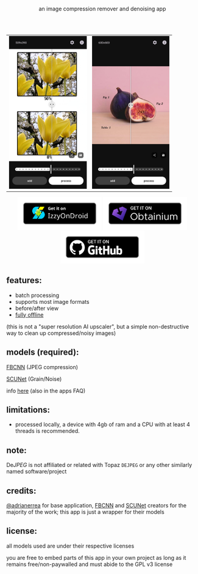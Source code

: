 <div align='center'>
 <img src='https://github.com/user-attachments/assets/6d1e6fde-58b6-4991-9bb3-57b64627fbcf' height='140' alt="">
  <br>
    an image compression remover and denoising app
    <h2></h2>
    <table align='center'>
      <br>
        <tr>
            <td><img src='fastlane/metadata/android/en-US/images/phoneScreenshots/01.png' height='400' alt=""></td>
            <td><img src='fastlane/metadata/android/en-US/images/phoneScreenshots/02.png' height='400' alt=""></td>
        </tr>
    </table>
    <p>
        <a href='https://apt.izzysoft.de/fdroid/index/apk/com.je.dejpeg'><img src='https://raw.githubusercontent.com/jeeneo/dejpeg/refs/heads/main/assets/IzzyOnDroid.png' width="220" alt="IzzyOnDroid"></a>
        <a href='http://apps.obtainium.imranr.dev/redirect.html?r=obtainium://add/https://github.com/jeeneo/dejpeg'><img src='https://raw.githubusercontent.com/jeeneo/dejpeg/refs/heads/main/assets/obtanium.png' width="220" alt="Obtanium"></a>
        <a href='https://github.com/jeeneo/dejpeg/releases/latest'><img src='https://raw.githubusercontent.com/jeeneo/dejpeg/refs/heads/main/assets/badge_github.png' width="220" alt="Get it on GitHub"></a>
    </p>
</div>

## features:
- batch processing
- supports most image formats
- before/after view
- [fully offline](https://github.com/jeeneo/dejpeg/blob/main/app/src/main/AndroidManifest.xml)

(this is not a "super resolution AI upscaler", but a simple non-destructive way to clean up compressed/noisy images)

## models (required):
[FBCNN](https://github.com/jeeneo/FBCNN-mobile/releases/latest) (JPEG compression)

[SCUNet](https://github.com/jeeneo/SCUNet-mobile/releases/latest) (Grain/Noise)

info [here](https://github.com/jeeneo/dejpeg/wiki/model-types) (also in the apps FAQ)

## limitations:
- processed locally, a device with 4gb of ram and a CPU with at least 4 threads is recommended.

## note:
De*JPEG* is not affiliated or related with Topaz `DEJPEG` or any other similarly named software/project

## credits:
[@adrianerrea](https://github.com/adrianerrea/fromPytorchtoMobile) for base application, [FBCNN](https://github.com/jiaxi-jiang/FBCNN) and [SCUNet](https://github.com/cszn/SCUNet) creators for the majority of the work; this app is just a wrapper for their models

## license:
all models used are under their respective licenses

you are free to embed parts of this app in your own project as long as it remains free/non-paywalled and must abide to the GPL v3 license
